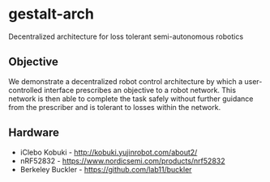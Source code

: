 # gestalt-arch
Decentralized architecture for loss tolerant semi-autonomous robotics

## Objective
We demonstrate a decentralized robot control architecture by which a user-controlled interface prescribes an objective to a robot network. This network is then able to complete the task safely without further guidance from the prescriber and is tolerant to losses within the network.

## Hardware 

- iClebo Kobuki - http://kobuki.yujinrobot.com/about2/
- nRF52832 - https://www.nordicsemi.com/products/nrf52832
- Berkeley Buckler - https://github.com/lab11/buckler
